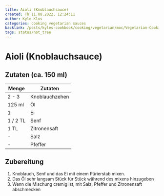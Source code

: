 ```yaml
---
title: Aioli (Knoblauchsauce)
created: Th 11.08.2022, 12:24:11
author: Kyle Klus
categories: cooking vegetarian sauces
backlink: /posts/kyles-cookbook/cooking/vegetarian/moc/Vegetarian-Cooking-Recipes.html
tags: status/not_tree
---
```


# Aioli (Knoblauchsauce)

## Zutaten (ca. 150 ml)

| Menge    | Zutaten                        |
| -------- | ------------------------------ |
| 2 - 3    | Knoblauchzehen                 |
| 125 ml   | Öl                             |
| 1        | Ei                             |
| 1 / 2 TL | Senf                           |
| 1 TL     | Zitronensaft                   |
| -        | Salz                           |
| -        | Pfeffer                        |

## Zubereitung

1. Knoblauch, Senf und das Ei mit einem Pürierstab mixen.
2. Das Öl sehr langsam Stück für Stück während des mixens hinzugeben
3. Wenn die Mischung cremig ist, mit Salz, Pfeffer und Zitronensaft abschmecken
